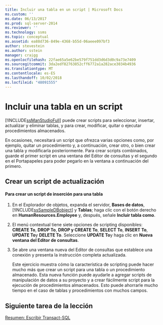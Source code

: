 ```yaml
---
title: Incluir una tabla en un script | Microsoft Docs
ms.custom: ''
ms.date: 06/13/2017
ms.prod: sql-server-2014
ms.reviewer: ''
ms.technology: ssms
ms.topic: conceptual
ms.assetid: ea88d736-849e-4368-b55d-06aeee097bf3
author: stevestein
ms.author: sstein
manager: craigg
ms.openlocfilehash: 22fae65a5e62be579f751dd3d6d3d0c9a73e7409
ms.sourcegitcommit: 3da2edf82763852cff6772a1a282ace3034b4936
ms.translationtype: MT
ms.contentlocale: es-ES
ms.lasthandoff: 10/02/2018
ms.locfileid: "48091555"
---
```

# <a name="script-a-table"></a>Incluir una tabla en un script
  [!INCLUDE[ssManStudioFull](../../includes/ssmanstudiofull-md.md)] puede crear scripts para seleccionar, insertar, actualizar y eliminar tablas, y para crear, modificar, quitar o ejecutar procedimientos almacenados.  
  
 En ocasiones, necesitará un script que ofrezca varias opciones como, por ejemplo, quitar un procedimiento y, a continuación, crear otro, o bien crear una tabla y modificarla posteriormente. Para crear scripts combinados, guarde el primer script en una ventana del Editor de consultas y el segundo en el Portapapeles para poder pegarlo en la ventana a continuación del primero.  
  
## <a name="creating-an-update-script"></a>Crear un script de actualización  
  
#### <a name="to-create-the-insert-script-for-a-table"></a>Para crear un script de inserción para una tabla  
  
1.  En el Explorador de objetos, expanda el servidor, **Bases de datos**, [!INCLUDE[ssSampleDBobject](../../includes/sssampledbobject-md.md)] y **Tablas**; haga clic con el botón derecho en **HumanResources.Employee** y, después, señale **Incluir tabla como**.  
  
2.  El menú contextual tiene siete opciones de scripting disponibles: **CREATE To**, **DROP To**, **DROP y CREATE To**, **SELECT To**, **INSERT To**, **UPDATE To**y **DELETE To**. Seleccione **UPDATE To**y haga clic en **Nueva ventana del Editor de consultas**.  
  
3.  Se abre una ventana nueva del Editor de consultas que establece una conexión y presenta la instrucción completa actualizada.  
  
     Este ejercicio muestra cómo la característica de scripting puede hacer mucho más que crear un script para una tabla o un procedimiento almacenado. Esta nueva función puede ayudarle a agregar scripts de manipulación de datos a su proyecto y a crear fácilmente script para la ejecución de procedimientos almacenados. Esto puede ahorrarle mucho tiempo en el caso de tablas y procedimientos con muchos campos.  
  
## <a name="next-task-in-lesson"></a>Siguiente tarea de la lección  
 [Resumen: Escribir Transact-SQL](../../tutorials/summary-writing-transact-sql.md)  
  
  
